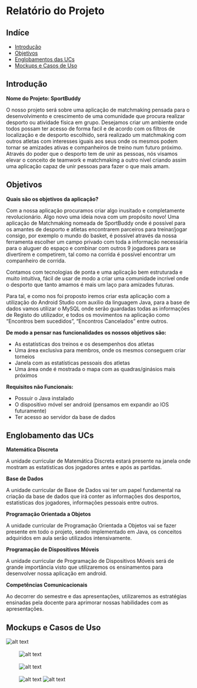 # Relatório do Projeto

## Indíce
- [Introdução](#introdução)
- [Objetivos](#objetivos)
- [Englobamentos das UCs](#englobamento-das-ucs)
- [Mockups e Casos de Uso](#mockups-e-casos-de-uso)

## Introdução
**Nome do Projeto: SportBuddy**

O nosso projeto será sobre uma aplicação de matchmaking pensada para o desenvolvimento e crescimento de uma comunidade que procura realizar desporto ou atividade física em grupo. Desejamos criar um ambiente onde todos possam ter acesso de forma facil e de acordo com os filtros de localização e de desporto escolhido, será realizado um matchmaking com outros atletas com interesses iguais aos seus onde os mesmos podem tornar se amizades ativas e companheiros de treino num futuro próximo. Através do poder que o desporto tem de unir as pessoas, nós visamos elevar o conceito de teamwork e matchmaking a outro nível criando assim uma aplicação capaz de unir pessoas para fazer o que mais amam.

## Objetivos

**Quais são os objetivos da aplicação?**

Com a nossa aplicação procuramos criar algo inusitado e completamente revolucionário. Algo novo uma ideia nova com um propósito novo! Uma aplicação de Matchmaking nomeada de SportBuddy onde é possível para os amantes de desporto e atletas encontrarem parceiros para treinar/jogar consigo, por exemplo o mundo do basket, é possível através da nossa ferramenta escolher um campo privado com toda a informação necessária para o aluguer do espaço e combinar com outros 9 jogadores para se divertirem e competirem, tal como na corrida é possível encontrar um companheiro de corrida.

Contamos com tecnologias de ponta e uma aplicação bem estruturada e muito intuitiva, fácil de usar de modo a criar uma comunidade incrível onde o desporto que tanto amamos é mais um laço para amizades futuras.

Para tal, e como nos foi proposto iremos criar esta aplicação com a utilização do Android Studio com auxilio da linguagem Java, para a base de dados vamos utilizar o MySQL onde serão guardadas todas as informações de Registo do utilizador, e todos os movimentos na aplicação como “Encontros bem sucedidos”, “Encontros Cancelados” entre outros. 

**De modo a pensar nas funcionalidades os nossos objetivos são:**

- As estatísticas dos treinos e os desempenhos dos atletas
- Uma área exclusiva para membros, onde os mesmos conseguem criar torneios
- Janela com as estatísticas pessoais dos atletas
- Uma área onde é mostrada o mapa com as quadras/ginásios mais próximos

**Requisitos não Funcionais:**
- Possuir o Java instalado
- O dispositivo móvel ser android (pensamos em expandir ao IOS futuramente)
- Ter acesso ao servidor da base de dados

## Englobamento das UCs

**Matemática Discreta**

A unidade curricular de Matemática Discreta estará presente na janela onde mostram as estatisticas dos jogadores antes e após as partidas.

**Base de Dados**

A unidade curricular de Base de Dados vai ter um papel fundamental na criação da base de dados que irá conter as informações dos desportos, estatisticas dos jogadores, informações pessoais entre outros.

**Programação Orientada a Objetos**

A unidade curricular de Programação Orientada a Objetos vai se fazer presente em todo o projeto, sendo implementado em Java, os conceitos adquiridos em aula serão utilizados intensivamente.

**Programação de Dispositivos Móveis**

A unidade curricular de Programação de Dispositivos Móveis será de grande importância visto que utilizaremos os ensinamentos para desenvolver nossa aplicação em android.

**Competências Comunicacionais**

Ao decorrer do semestre e das apresentações, utilizaremos as estratégias ensinadas pela docente para aprimorar nossas habilidades com as apresentações.

## Mockups e Casos de Uso

![alt text](https://github.com/Kaiobr13/Projeto-Mobile-LeonardoAlves-KaioSchoeneman/blob/main/images_report/first%20image.png?raw=true)\
\
&nbsp;&nbsp;&nbsp;&nbsp;&nbsp;&nbsp;&nbsp;&nbsp;&nbsp;![alt text](https://github.com/Kaiobr13/Projeto-Mobile-LeonardoAlves-KaioSchoeneman/blob/main/images_report/new%20here.png?raw=true)\
\
&nbsp;&nbsp;&nbsp;&nbsp;&nbsp;&nbsp;&nbsp;&nbsp;&nbsp;![alt text](https://github.com/Kaiobr13/Projeto-Mobile-LeonardoAlves-KaioSchoeneman/blob/main/images_report/already%20a%20member.png?raw=true)\
\
&nbsp;&nbsp;&nbsp;&nbsp;&nbsp;&nbsp;&nbsp;&nbsp;&nbsp;![alt text](https://github.com/Kaiobr13/Projeto-Mobile-LeonardoAlves-KaioSchoeneman/blob/main/images_report/menu%20player.png?raw=true)
![alt text](https://github.com/Kaiobr13/Projeto-Mobile-LeonardoAlves-KaioSchoeneman/blob/main/images_report/map.png?raw=true)
